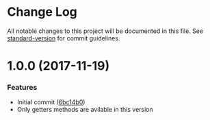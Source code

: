 # Change Log

All notable changes to this project will be documented in this file. See [standard-version](https://github.com/conventional-changelog/standard-version) for commit guidelines.

<a name="1.0.0"></a>
# 1.0.0 (2017-11-19)


### Features

* Initial commit ([6bc14b0](https://github.com/avaly/paddle-sdk/commit/6bc14b0))
* Only getters methods are avilable in this version
